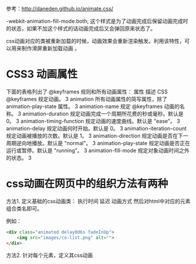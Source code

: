 参考：http://daneden.github.io/animate.css/


-webkit-animation-fill-mode:both; 这个样式是为了动画完成后保留动画完成时的状态，如果不加这个样式的话动画完成后又会弹回原来状态了。

css动画对应的类被重新加载的时候，动画效果会重新渲染触发。利用该特性，可以用来制作滑屏重新加载动画 。

CSS3 动画属性
================
下面的表格列出了 @keyframes 规则和所有动画属性：
属性  描述  CSS
@keyframes  规定动画。   3
animation   所有动画属性的简写属性，除了 animation-play-state 属性。 3
animation-name  规定 @keyframes 动画的名称。    3
animation-duration  规定动画完成一个周期所花费的秒或毫秒。默认是 0。   3
animation-timing-function   规定动画的速度曲线。默认是 "ease"。   3
animation-delay 规定动画何时开始。默认是 0。 3
animation-iteration-count   规定动画被播放的次数。默认是 1。   3
animation-direction 规定动画是否在下一周期逆向地播放。默认是 "normal"。  3
animation-play-state    规定动画是否正在运行或暂停。默认是 "running"。    3
animation-fill-mode 规定对象动画时间之外的状态。  3



css动画在网页中的组织方法有两种
================================
方法1. 定义基础的css动画类：
    执行时间
    延迟
    动画方式
然后对html中对应的元素组合类名即可。

例如：
```html
<div class="animated delay0d6s fadeInUp">
    <img src="images/co-list.png" alt="">
</div>
```

方法2. 针对每个元素，定义其css动画
